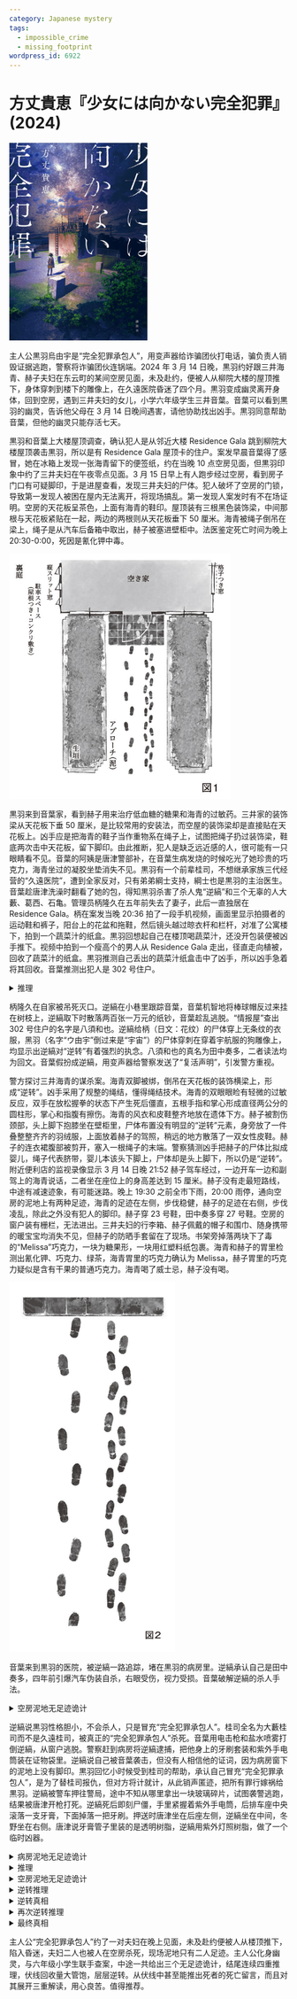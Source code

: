 ```yaml
---
category: Japanese mystery
tags:
  - impossible_crime
  - missing_footprint
wordpress_id: 6922
---
```


# 方丈貴恵『少女には向かない完全犯罪』(2024)

<img src=images/2024_cover.jpg width=250/>

主人公黒羽烏由宇是“完全犯罪承包人”，用变声器给诈骗团伙打电话，骗负责人销毁证据逃跑，警察将诈骗团伙连锅端。2024 年 3 月 14 日晚，黒羽约好跟三井海青、赫子夫妇在东云町的某间空房见面，未及赴约，便被人从柳院大楼的屋顶推下，身体穿刺到楼下的雕像上，在久遠医院昏迷了四个月。黒羽变成幽灵离开身体，回到空房，遇到三井夫妇的女儿，小学六年级学生三井音葉。音葉可以看到黒羽的幽灵，告诉他父母在 3 月 14 日晚间遇害，请他协助找出凶手。黒羽同意帮助音葉，但他的幽灵只能存活七天。

黒羽和音葉上大楼屋顶调查，确认犯人是从邻近大楼 Residence Gala 跳到柳院大楼屋顶袭击黒羽，所以是有 Residence Gala 屋顶卡的住户。案发早晨音葉得了感冒，她在冰箱上发现一张海青留下的便签纸，约在当晚 10 点空房见面，但黒羽印象中约了三井夫妇在午夜零点见面。3 月 15 日早上有人跑步经过空房，看到房子门口有可疑脚印，于是进屋查看，发现三井夫妇的尸体。犯人破坏了空房的门锁，导致第一发现人被困在屋内无法离开，将现场搞乱。第一发现人案发时有不在场证明。空房的天花板呈茶色，上面有海青的鞋印。屋顶装有三根黑色装饰梁，中间那根与天花板紧贴在一起，两边的两根则从天花板垂下 50 厘米。海青被绳子倒吊在梁上，绳子是从汽车后备箱中取出，赫子被塞进壁柜中。法医鉴定死亡时间为晚上 20:30-0:00，死因是氰化钾中毒。

<img src=images/2024_empty_house.jpg width=400/>

黒羽来到音葉家，看到赫子用来治疗低血糖的糖果和海青的过敏药。三井家的装饰梁从天花板下垂 50 厘米，是比较常用的安装法，而空屋的装饰梁却是直接贴在天花板上。凶手应是把海青的鞋子当作重物系在绳子上，试图把绳子扔过装饰梁，鞋底两次击中天花板，留下脚印。由此推断，犯人是缺乏远近感的人，很可能有一只眼睛看不见。音葉的阿姨是唐津警部补，在音葉生病发烧的时候吃光了她珍贵的巧克力，海青坐过的凝胶坐垫消失不见。黒羽有一个前辈桂司，不想继承家族三代经营的“久遠医院”，遭到全家反对，只有弟弟綱士支持，綱士也是黒羽的主治医生。音葉趁唐津洗澡时翻看了她的包，得知黒羽杀害了杀人鬼“逆縞”和三个无辜的人大藪、葛西、石亀。管理员柄隆久在五年前失去了妻子，此后一直独居在 Residence Gala。柄在案发当晚 20:36 拍了一段手机视频，画面里显示拍摄者的运动鞋和裤子，阳台上的花盆和拖鞋，然后镜头越过晾衣杆和栏杆，对准了公寓楼下，拍到一个蔬菜汁的纸盒。黒羽回想起自己在楼顶喝蔬菜汁，还没开包装便被凶手推下。视频中拍到一个瘦高个的男人从 Residence Gala 走出，径直走向植被，回收了蔬菜汁的纸盒。黒羽推测自己丢出的蔬菜汁纸盒击中了凶手，所以凶手急着将其回收。音葉推测出犯人是 302 号住户。

<details><summary>推理</summary>
犯人径直走向植被，说明下楼前已知道盒子的位置，只能是从阳台上看到。调查表明只有 201、301、401、501 房间的阳台能看到楼下的植被，而只有 205、302、403、503 的住户有屋顶门卡，二者矛盾。视频中的柄没有穿阳台上的拖鞋，而是穿着运动鞋，说明他家中有客人，客人先穿了拖鞋到阳台，柄只好从玄关穿了运动鞋去追赶客人。客人从柄家的西南角阳台俯视了现场，所以他就是犯人。犯人只会从阳台上探头看一次，如果从阳台看不见，应该也不会再去别的阳台，而是会直接下楼找。拥有屋顶卡的住户中只有 302 号是北侧的房间，只有他无法使用自家的北侧阳台，才会去管理人的阳台俯瞰，找到正确的位置。
</details>

柄隆久在自家被吊死灭口。逆縞在小巷里跟踪音葉，音葉机智地将棒球帽反过来挂在树枝上，逆縞取下时散落两百张一万元的纸钞，音葉趁乱逃脱。“情报屋”查出 302 号住户的名字是八須和也。逆縞给柄（日文：花纹）的尸体穿上无条纹的衣服，黑羽（名字“ウ由宇”倒过来是“宇宙”）的尸体穿刺在穿着宇航服的狗雕像上，均显示出逆縞对“逆转”有着强烈的执念。八須和也的真名为田中奏多，二者读法均为回文。音葉假扮成逆縞，用变声器给警察发送了“复活声明”，引发警方重视。

警方探讨三井海青的谋杀案。海青双脚被绑，倒吊在天花板的装饰横梁上，形成“逆转”。凶手采用了规整的绳结，懂得绳结技术。海青的双眼眼睑有轻微的过敏反应，双手在放松握拳的状态下产生死后僵直，五根手指和掌心形成直径两公分的圆柱形，掌心和指腹有擦伤。海青的风衣和皮鞋整齐地放在遗体下方。赫子被割伤颈部，头上脚下抱膝坐在壁柜里，尸体布置没有明显的“逆转”元素，身旁放了一件叠整整齐齐的羽绒服，上面放着赫子的驾照，稍远的地方散落了一双女性皮鞋。赫子的连衣裙腹部被剪开，塞入一根绳子的末端。警察猜测凶手把赫子的尸体比拟成婴儿，绳子代表脐带，婴儿本该头下脚上，尸体却是头上脚下，所以仍是“逆转”。附近便利店的监视录像显示 3 月 14 日晚 21:52 赫子驾车经过，一边开车一边和副驾上的海青说话，二者坐在座位上的身高差达到 15 厘米。赫子没有走最短路线，中途有减速迹象，有可能迷路。晚上 19:30 之前全市下雨，20:00 雨停，通向空房的泥地上有两种足迹，海青的足迹在左侧，步伐稳健，赫子的足迹在右侧，步伐凌乱，除此之外没有犯人的脚印。赫子穿 23 号鞋，田中奏多穿 27 号鞋。空房的窗户装有栅栏，无法进出。三井夫妇的行李箱、赫子佩戴的帽子和围巾、随身携带的暖宝宝均消失不见，但赫子的防晒手套留在了现场。书架旁掉落两块下了毒的“Melissa”巧克力，一块为糖果形，一块用红塑料纸包裹。海青和赫子的胃里检测出氰化钾、巧克力、绿茶，海青胃里的巧克力确认为 Melissa，赫子胃里的巧克力疑似是含有干果的普通巧克力。海青喝了威士忌，赫子没有喝。

<img src=images/2024_footprints.jpg width=300/>

音葉来到黒羽的医院，被逆縞一路追踪，堵在黒羽的病房里。逆縞承认自己是田中奏多，四年前引爆汽车伪装自杀，右眼受伤，视力受损。音葉破解逆縞的杀人手法。

<details><summary>空房泥地无足迹诡计</summary>
逆縞把屋顶下雪人的残骸压成小板状，等距离地放在小路的泥上，踩着雪块走过。雪化了以后变成水，泥地上不会留下脚印。逆縞把多余的雪块装在旅行箱里，用同样的方法离开，并撒了一些暖宝宝的粉末在雪块上助其融化。
</details>

逆縞说黒羽性格胆小，不会杀人，只是冒充“完全犯罪承包人”。桂司全名为大藪桂司而不是久遠桂司，被真正的“完全犯罪承包人”杀死。音葉用电击枪和盐水喷雾打倒逆縞，从窗户逃脱。警察赶到病房将逆縞逮捕，把他身上的牙刷套装和紫外手电筒装在证物袋里。逆縞说自己被音葉袭击，但没有人相信他的证词，因为病房窗下的泥地上没有脚印。黒羽回忆小时候受到桂司的帮助，承认自己冒充“完全犯罪承包人”，是为了替桂司报仇，但对方将计就计，从此销声匿迹，把所有罪行嫁祸给黒羽。逆縞被警车押往警局，途中不知从哪里拿出一块玻璃碎片，试图袭警逃跑，结果被唐津开枪打死。逆縞死后即刻尸僵，手里紧握着紫外手电筒，后排车座中央滚落一支牙膏，下面掉落一把牙刷。押送时唐津坐在后座左侧，逆縞坐在中间，冬野坐在右侧。唐津说牙膏管子里装的是透明树脂，逆縞用紫外灯照树脂，做了一个临时凶器。

<details><summary>病房泥地无足迹诡计</summary>
音葉提前在泥地上铺了一块塑料布，早晨浇水的时候土地没有湿，跑过时自然不会留下足迹。她逃跑后打开喷淋装置，把地浇湿。
</details>

<details><summary>推理</summary>
唐津是左撇子，没收牙膏和紫外灯之后本应放入左侧口袋，却被坐在右边的逆縞偷出，只能是因为她故意把物品放在右侧口袋，诱导逆縞袭警，趁机将他打死。逆縞四年前右眼受伤（伏线），如今早适应了远近感，不会看不清装饰梁紧贴天花板，也不会在天花板留下鞋印。三井家客厅的天花板与空房子的设计相似，但中央的装饰梁比天花板低 50 厘米（伏线），习惯三井家客厅的凶手，会误以为空房子的设计相同，在天花板留下鞋印。

凶手是唐津，她杀死了三井夫妇，把赫子塞入旅行箱，冒充赫子开车，让海青的尸体坐在副驾上，故意让监控拍下。（伏线：行驶缓慢是怕尸体倒下。唐津比赫子高，所以她让海青的尸体坐在凝胶坐垫上，掩饰身高差。唐津穿不上赫子的连衣裙，所以用赫子的大衣和帽子伪装，戴围巾掩饰脖子露在外面，戴防晒手套掩饰大衣袖子太短。海青的尸体戴了墨镜。）唐津把车内暖气开到最大，在海青和赫子身上放了暖宝宝，防止尸体体温下降过快，暴露真正的死亡时间。唐津在 21:00 之前毒死三井夫妇，把便签上“夜〇時”的约会时间改为“夜一〇時”，在 22:00 左右抵达空房子。唐津为了掩饰海青脖子的尸僵，将尸体倒挂，为了掩饰赫子在行李箱里抱膝而坐的姿势，将尸体放入壁柜模仿婴儿。
</details>

<details><summary>空房泥地无足迹诡计</summary>

1. 唐津换上赫子的鞋，提着装有赫子的旅行箱走入空房，在泥地上留下“赫子的足迹”。
2. 她布置好赫子的尸体，提着空旅行箱，穿着赫子的鞋倒退回停车场，把赫子的鞋扔进空房。
3. 她把赫子的围巾塞进鞋子的缝隙（伏线：围巾消失），穿着海青的鞋，抱着海青的尸体走入空房，在泥地上留下“海青的足迹”。
4. 她布置好海青的尸体，把海青的鞋子脱在风衣旁边，穿着赫子的鞋倒退回停车场，再次把赫子的鞋扔进空房（伏线：赫子的鞋子散乱）。

泥地上“赫子的足迹”实际上由三道足迹组成。

<img src=images/2024_three_sets.jpg width=200/>
</details>

<details><summary>逆转推理</summary>
唐津跳楼自杀，变成幽灵，音葉再次展开推理。海青的手握成圆柱形，是因为临死前握着竖笛，发生了即刻尸僵（伏线：和逆縞死时一样）。音葉在第二天早上吹不好竖笛，看上去好像是因为感冒（伏线），其实是因为唐津强行从海青手里拔出竖笛，在上面留下了油脂。（伏线：唐津为了掩饰海青手上的伤，用绳子制造了新的伤口。）海青死前紧握竖笛，是为了留下死亡留言，凶手是音葉。
</details>

<details><summary>逆转真相</summary>
三井夫妇准备了毒巧克力，打算毒死黒羽，替大学前辈石亀勉报仇。音葉无意间将巧克力做成热巧克力汁，导致父母中毒身亡。唐津当晚接到海青的电话，得知音葉过失杀人，为了替她掩饰，将尸体搬到小屋，计划嫁祸黒羽。（伏线：唐津故意用了专业绳结，将尸体倒吊，是因为小孩无法做到。）海青死前紧握竖笛，是为了怀念音葉。
</details>

<details><summary>再次逆转推理</summary>
音葉吹竖笛时发现头部管里面进了一块小石头，是观赏鱼缸里面用于装饰的石头（伏线）。海青取下头部管丢入鱼缸，头部管落下的冲力卷起了缸底的小石子，卡在管中。犯人为了抹消海青的死亡留言，将头部管取出装回。唐津记得从海青手中拿走竖笛时，足部管有些松动，所以海青同时拆下了头部管和足部管，中部管是死亡留言。音葉给赫子做热巧克力时解开了红色包装纸，里面包的是威士忌巧克力。海青的胃中检测出威士忌，说明他吃了第二颗威士忌巧克力。现场还剩下一颗威士忌巧克力，但威士忌巧克力只有两颗，说明凶手带来了一盒新的巧克力。唐津误以为音葉的巧克力有毒，将盒子扔掉，但其实是凶手带来的盒子有毒。海青的眼睑出现过敏反应，是因为有人在上面放了含镍的冥钱。凶手是黒羽，放冥钱是纪念桂司。（伏线：桂司曾在死去的狸子的头上放了两枚百元硬币。）竖笛的中段是黑色。
</details>

<details><summary>最终真相</summary>
如果真凶把巧克力强行塞进受害者的嘴里，为了优先速度，不会特意挑选有包装的巧克力，所以三井夫妇自行吃下了巧克力。真凶是医生大藪綱士，他在绿茶里放了微量的氰化钾，让赫子产生轻微的头晕，然后建议她吃下巧克力防止低血糖。竖笛英文 recorder 中间部分是 cord，指向綱士（“綱”是绳子的意思，即 cord）。Recorder 还有一个意思是“録音機”，读作“ロ‐クオン‐キ”，中段“クオン”为“久遠”。綱士是真正的“完全犯罪承包人”，一度销声匿迹是因为准备医学院入学考试，他在四年前帮助逆縞脱困。他毒死三井夫妇，指使逆縞袭击黒羽，并设计让唐津销毁罪证，目的是为了让唐津为自己所用。结尾黒羽恢复神智，在与綱士的智斗中让他服下自己的毒药身亡。
</details>

主人公“完全犯罪承包人”约了一对夫妇在晚上见面，未及赴约便被人从楼顶推下，陷入昏迷，夫妇二人也被人在空房杀死，现场泥地只有二人足迹。主人公化身幽灵，与六年级小学生联手查案，中途一共给出三个无足迹诡计，结尾连续四重推理，伏线回收量大管饱，层层逆转。从伏线中甚至能推出死者的死亡留言，而且对其展开三重解读，用心良苦。值得推荐。